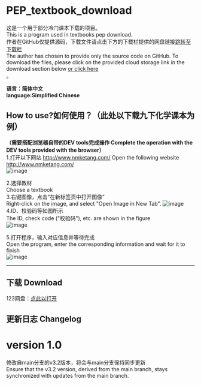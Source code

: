 # PEP_textbook_download
这是一个用于部分冷门课本下载的项目。  
This is a program used in textbooks pep download.  
作者在GitHub仅提供源码，下载文件请点击下方的下载栏提供的网盘链接[跳转至下载栏](https://github.com/lueduodezhe/PEP_textbook_download/tree/universal_textbook#%E4%B8%8B%E8%BD%BD-download)  
The author has chosen to provide only the source code on GitHub. To download the files, please click on the provided cloud storage link in the download section below [or click here](https://github.com/lueduodezhe/PEP_textbook_download/tree/universal_textbook#%E4%B8%8B%E8%BD%BD-download)  
。  
 
**语言：简体中文   
language:Simplified Chinese**  
## How to use?如何使用？（此处以下载九下化学课本为例）
**（需要搭配浏览器自带的DEV tools完成操作 Complete the operation with the DEV tools provided with the browser）**   
1.打开以下网站 http://www.nmketang.com/
Open the following website http://www.nmketang.com/  
![image](https://github.com/lueduodezhe/PEP_textbook_download/assets/141403762/002568b3-c98c-441f-992b-af4ce90c5aa0)
  
2.选择教材    
Choose a textbook  
3.右键图像，点击“在新标签页中打开图像”  
Right-click on the image, and select "Open Image in New Tab".
![image](https://github.com/lueduodezhe/PEP_textbook_download/assets/141403762/4b9171b0-11da-428f-b18c-12bf0765daaa)  
4.ID、校验码等如图所示  
The ID, check code ("校验码"), etc. are shown in the figure  
![image](https://github.com/lueduodezhe/PEP_textbook_download/assets/141403762/4b4536c3-30f7-4b2b-9089-7b14dd129320)


5.打开程序，输入对应信息并等待完成  
Open the program, enter the corresponding information and wait for it to finish  
![image](https://github.com/lueduodezhe/PEP_textbook_download/assets/141403762/cb1d7537-a508-472f-99e6-ceb9e9603a00)




------
## 下载 Download  
123网盘：[点此以打开](https://www.123pan.com/s/ICnzVv-oGIgh.html)   


## 更新日志 Changelog    
# version 1.0  
修改自main分支的v3.2版本，将会与main分支保持同步更新   
Ensure that the v3.2 version, derived from the main branch, stays synchronized with updates from the main branch.
